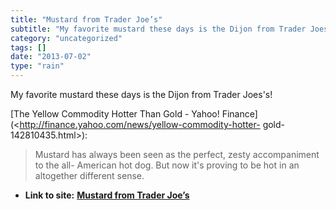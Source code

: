 ```yaml
---
title: "Mustard from Trader Joe’s"
subtitle: "My favorite mustard these days is the Dijon from Trader Joes's!"
category: "uncategorized"
tags: []
date: "2013-07-02"
type: "rain"
---
```

My favorite mustard these days is the Dijon from Trader Joes's!

[The Yellow Commodity Hotter Than Gold - Yahoo!
Finance](<http://finance.yahoo.com/news/yellow-commodity-hotter-
gold-142810435.html>):

> Mustard has always been seen as the perfect, zesty accompaniment to the all-
> American hot dog. But now it's proving to be hot in an altogether different
> sense.




* **Link to site:** **[Mustard from Trader Joe’s](None)**